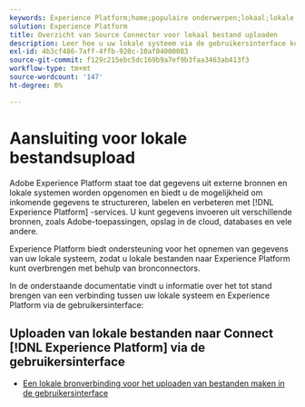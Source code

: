 ```yaml
---
keywords: Experience Platform;home;populaire onderwerpen;lokaal;lokale bestandsupload;lokaal systeem
solution: Experience Platform
title: Overzicht van Source Connector voor lokaal bestand uploaden
description: Leer hoe u uw lokale systeem via de gebruikersinterface kunt verbinden met Adobe Experience Platform
exl-id: 4b3cf486-7aff-4ffb-920c-10af04000083
source-git-commit: f129c215ebc5dc169b9a7ef9b3faa3463ab413f3
workflow-type: tm+mt
source-wordcount: '147'
ht-degree: 0%

---
```


# Aansluiting voor lokale bestandsupload

Adobe Experience Platform staat toe dat gegevens uit externe bronnen en lokale systemen worden opgenomen en biedt u de mogelijkheid om inkomende gegevens te structureren, labelen en verbeteren met [!DNL Experience Platform] -services. U kunt gegevens invoeren uit verschillende bronnen, zoals Adobe-toepassingen, opslag in de cloud, databases en vele andere.

Experience Platform biedt ondersteuning voor het opnemen van gegevens van uw lokale systeem, zodat u lokale bestanden naar Experience Platform kunt overbrengen met behulp van bronconnectors.

In de onderstaande documentatie vindt u informatie over het tot stand brengen van een verbinding tussen uw lokale systeem en Experience Platform via de gebruikersinterface:

## Uploaden van lokale bestanden naar Connect [!DNL Experience Platform] via de gebruikersinterface

- [Een lokale bronverbinding voor het uploaden van bestanden maken in de gebruikersinterface](../../tutorials/ui/create/local-system/local-file-upload.md)
